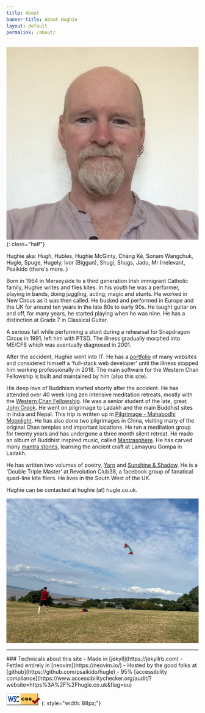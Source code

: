 ```yaml
---
title: About
banner-title: About Hughie
layout: default
permalink: /about/
---
```


![selfie Hughie 2022 June](/assets/images/faves/selfie202207.jpg) 
{: class="half"}

Hughie aka:  Hugh, Hubles, Hughie McGinty, Cháng Kè, Sonam Wangchuk, Hugle,
Spuge, Hugely, Ivor (Biggun), Shugi, Shugs, Jadu, Mr Irrelevant, Psaikido
(there's more..)  


Born in 1964 in Merseyside to a third generation Irish immigrant Catholic
family, Hughie writes and flies kites. In his youth he was a performer, playing
in bands, doing juggling, acting, magic and stunts. He worked in New Circus as
it was then called. He busked and performed in Europe and the UK for around ten
years in the late 80s to early 90s. He taught guitar on and off, for many
years, he started playing when he was nine. He has a distinction at Grade 7 in
Classical Guitar.

A serious fall while performing a stunt during a rehearsal for Snapdragon
Circus in 1991, left him with PTSD. The illness gradually morphed into ME/CFS
which was eventually diagnosed in 2001. 

After the accident, Hughie went into IT. He has a
[portfolio](/pages/pix/portfolio.html) of many websites and considered himself
a 'full-stack web developer' until the illness stopped him working
professionally in 2018. The main software for the Western Chan Fellowship is
built and maintained by him (also this site). 

His deep love of Buddhism started shortly after the accident. He has attended
over 40 week long zen intensive meditation retreats, mostly with the [Western
Chan Fellowship](https://westernchanfellowship.org). He was a senior student of
the late, great [John
Crook](https://en.wikipedia.org/wiki/John_Crook_(ethologist)). He went on
pilgrimage to Ladakh and the main Buddhist sites in India and Nepal. This trip
is written up in [Pilgrimage - Mahabodhi
Moonlight](/pages/prose/pilgrimage/010-leaving.html). He has also done two pilgrimages in
China, visiting many of the original Chan temples and important locations. He
ran a meditation group for twenty years and has undergone a three month silent
retreat. He made an album of Buddhist inspired music, called
[Mantrasphere](/mantrasphere/). He has carved many [mantra
stones](/pages/pix/stones.html), learning the ancient craft at Lamayuru Gompa
in Ladakh. 

He has written two volumes of poetry, [Yarn](/yarn/) and [Sunshine &
Shadow](/sun/). He is a 'Double Triple Master' at Revolution Club38, a facebook
group of fanatical quad-line kite fliers. He lives in the South West of the UK.

Hughie can be contacted at hughie (at) hugle.co.uk.

![Kilkenny field](/assets/images/kites/kilkenny-hc-2022-07-m14.jpg)

<hr />
### Technicals about this site
- Made in [jekyll](https://jekyllrb.com)
- Fettled entirely in [neovim](https://neovim.io/)
- Hosted by the good folks at [github](https://github.com/psaikido/hugle)
- 95% [accessibility compliance](https://www.accessibilitychecker.org/audit/?website=https%3A%2F%2Fhugle.co.uk&flag=eu) 


![w3c valid](/assets/images/site/vcss.gif)
{: style="width: 88px;"}
